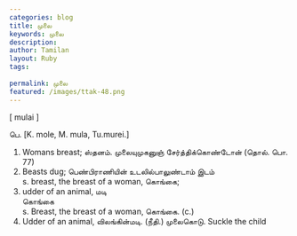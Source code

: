 ```yaml
---
categories: blog
title: முலை
keywords: முலை
description: 
author: Tamilan
layout: Ruby
tags: 
 
permalink: முலை
featured: /images/ttak-48.png
---
```

  
[ mulai ]  
  
பெ. [K. mole, M. mula, Tu.murei.]  
1. Womans breast; ஸ்தனம். முலையுமுகனுஞ் சேர்த்திக்கொண்டோன் (தொல். பொ. 77)  
2. Beasts dug; பெண்பிராணியின் உடலில்பாலுண்டாம் இடம்  
s. breast, the breast of a woman, கொங்கை;   
2. udder of an animal, மடி  
கொங்கை  
s. Breast, the breast of a woman, கொங்கை. (c.)   
2. Udder of an animal, விலங்கின்மடி. (நீதி.) முலைகொடு. Suckle the child
